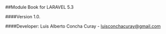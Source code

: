 ##Module Book for LARAVEL 5.3
 
####Version
1.0.    

####Developer:
Luis Alberto Concha Curay - luisconchacuray@gmail.com